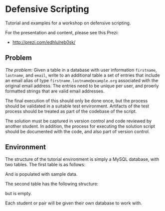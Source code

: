 Defensive Scripting
===================

Tutorial and examples for a workshop on defensive scripting.

For the presentation and content, please see this Prezi:

* http://prezi.com/edhlulreb0sk/


## Problem

*The problem:*  Given a table in a database with user information `firstname`, `lastname`, and `email`, write to an additional table a set of entries that include an email alias of type `firstname.lastname@example.org` associated with the original email address. The entries need to be unique per user, and proerly formatted strings that are valid email addresses.

The final execution of this should only be done once, but the process should be validated in a suitable test environment. Artifacts of the test process should be treated as part of the codebase of the script.

The solution must be captured in version control and code reviewed by another student. In addition, the process for executing the solution script should be documented with the code, and also part of version control.

## Environment

The structure of the tutorial environment is simply a MySQL database, with two tables. The first table is as follows:

And is populated with sample data.

The second table has the following structure:

but is empty. 

Each student or pair will be given their own database to work with. 



